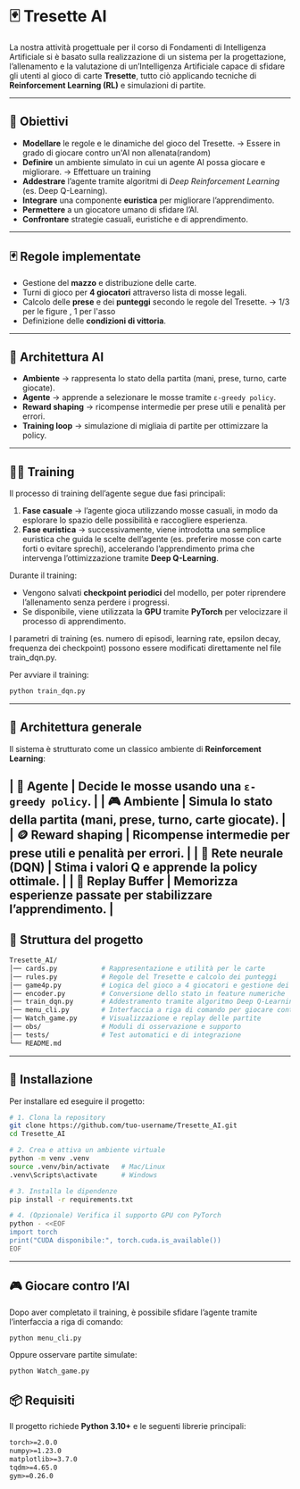 # 🃏 Tresette AI

La nostra attività progettuale per il corso di Fondamenti di Intelligenza Artificiale si è basato sulla realizzazione di un sistema per la progettazione, l’allenamento e la valutazione di un’Intelligenza Artificiale capace di sfidare gli utenti al gioco di carte **Tresette**, tutto ciò applicando tecniche di **Reinforcement Learning (RL)** e simulazioni di partite.

---

## 🎯 Obiettivi

- **Modellare** le regole e le dinamiche del gioco del Tresette. -> Essere in grado di giocare contro un'AI non allenata(random)
- **Definire** un ambiente simulato in cui un agente AI possa giocare e migliorare.  -> Effettuare un training
- **Addestrare** l’agente tramite algoritmi di *Deep Reinforcement Learning* (es. Deep Q-Learning).
- **Integrare** una componente **euristica** per migliorare l’apprendimento. 
- **Permettere** a un giocatore umano di sfidare l’AI.  
- **Confrontare** strategie casuali, euristiche e di apprendimento.  

---

## 🃏 Regole implementate

- Gestione del **mazzo** e distribuzione delle carte.  
- Turni di gioco per **4 giocatori** attraverso lista di mosse legali.  
- Calcolo delle **prese** e dei **punteggi** secondo le regole del Tresette. -> 1/3 per le figure , 1 per l'asso
- Definizione delle **condizioni di vittoria**.  

---

## 🧠 Architettura AI

- **Ambiente** → rappresenta lo stato della partita (mani, prese, turno, carte giocate).  
- **Agente** → apprende a selezionare le mosse tramite `ε-greedy policy`.  
- **Reward shaping** → ricompense intermedie per prese utili e penalità per errori.  
- **Training loop** → simulazione di migliaia di partite per ottimizzare la policy.  

---
## 🏋️‍♂️ Training

Il processo di training dell’agente segue due fasi principali:  

1. **Fase casuale** → l’agente gioca utilizzando mosse casuali, in modo da esplorare lo spazio delle possibilità e raccogliere esperienza.  
2. **Fase euristica** → successivamente, viene introdotta una semplice euristica che guida le scelte dell’agente (es. preferire mosse con carte forti o evitare sprechi), accelerando l’apprendimento prima che intervenga l’ottimizzazione tramite **Deep Q-Learning**.  

Durante il training:  
- Vengono salvati **checkpoint periodici** del modello, per poter riprendere l’allenamento senza perdere i progressi.  
- Se disponibile, viene utilizzata la **GPU** tramite **PyTorch** per velocizzare il processo di apprendimento.  

 I parametri di training (es. numero di episodi, learning rate, epsilon decay, frequenza dei checkpoint) possono essere modificati direttamente nel file train_dqn.py.

Per avviare il training:  
```bash
python train_dqn.py
```
---

## 🧩 Architettura generale

Il sistema è strutturato come un classico ambiente di **Reinforcement Learning**:  

| 🧠 **Agente** | Decide le mosse usando una `ε-greedy policy`. |
| 🎮 **Ambiente** | Simula lo stato della partita (mani, prese, turno, carte giocate). |
| 🪙 **Reward shaping** | Ricompense intermedie per prese utili e penalità per errori. |
| 🧩 **Rete neurale (DQN)** | Stima i valori Q e apprende la policy ottimale. |
| 🔁 **Replay Buffer** | Memorizza esperienze passate per stabilizzare l’apprendimento. |
---

## 📂 Struttura del progetto

```bash
Tresette_AI/
│── cards.py           # Rappresentazione e utilità per le carte
│── rules.py           # Regole del Tresette e calcolo dei punteggi
│── game4p.py          # Logica del gioco a 4 giocatori e gestione dei turni
│── encoder.py         # Conversione dello stato in feature numeriche
│── train_dqn.py       # Addestramento tramite algoritmo Deep Q-Learning
│── menu_cli.py        # Interfaccia a riga di comando per giocare contro l’AI
│── Watch_game.py      # Visualizzazione e replay delle partite
│── obs/               # Moduli di osservazione e supporto
│── tests/             # Test automatici e di integrazione
└── README.md
```
---

## 🚀 Installazione

Per installare ed eseguire il progetto:

```bash
# 1. Clona la repository
git clone https://github.com/tuo-username/Tresette_AI.git
cd Tresette_AI

# 2. Crea e attiva un ambiente virtuale
python -m venv .venv
source .venv/bin/activate   # Mac/Linux
.venv\Scripts\activate      # Windows

# 3. Installa le dipendenze
pip install -r requirements.txt

# 4. (Opzionale) Verifica il supporto GPU con PyTorch
python - <<EOF
import torch
print("CUDA disponibile:", torch.cuda.is_available())
EOF
```
---
## 🎮 Giocare contro l’AI

Dopo aver completato il training, è possibile sfidare l’agente tramite l’interfaccia a riga di comando:

```bash
python menu_cli.py
```

Oppure osservare partite simulate:

```bash
python Watch_game.py
```

## 📦 Requisiti

Il progetto richiede **Python 3.10+** e le seguenti librerie principali:

```txt
torch>=2.0.0
numpy>=1.23.0
matplotlib>=3.7.0
tqdm>=4.65.0
gym>=0.26.0
